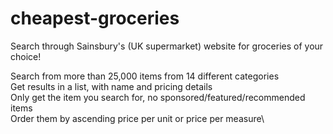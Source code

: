 # cheapest-groceries
Search through Sainsbury's (UK supermarket) website for groceries of your choice!

Search from more than 25,000 items from 14 different categories\
Get results in a list, with name and pricing details\
Only get the item you search for, no sponsored/featured/recommended items\
Order them by ascending price per unit or price per measure\
